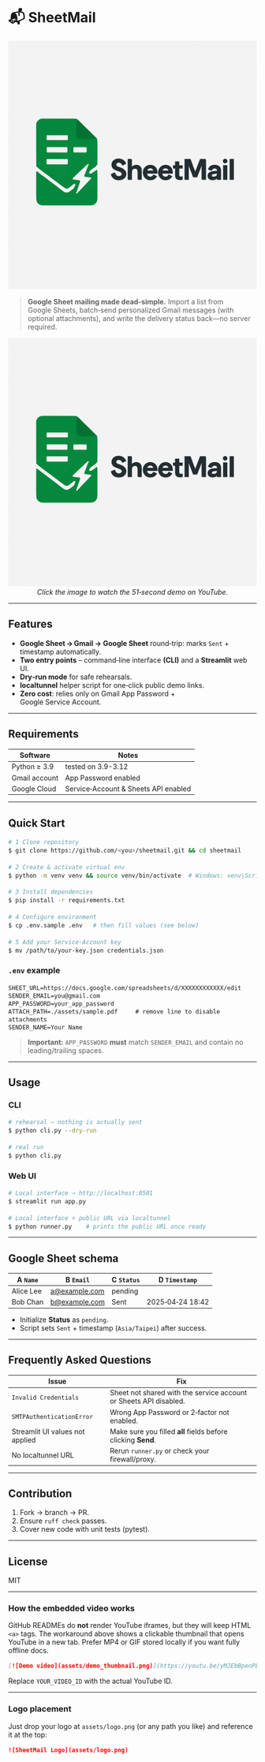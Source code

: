 # 📬 SheetMail

![SheetMail Logo](assets/logo.png)

> **Google Sheet mailing made dead‑simple.** Import a list from Google Sheets, batch‑send personalized Gmail messages (with optional attachments), and write the delivery status back—no server required.

<p align="center">
  <a href="https://youtu.be/yMJEbBpenPE" target="_blank">
    <img src="assets/logo.png" alt="Watch the 51‑second demo" />
  </a>
  <br><em>Click the image to watch the 51‑second demo on YouTube.</em>
</p>

---

## Features

- **Google Sheet → Gmail → Google Sheet** round‑trip: marks `Sent` + timestamp automatically.
- **Two entry points** – command‑line interface **(CLI)** and a **Streamlit** web UI.
- **Dry‑run mode** for safe rehearsals.
- **localtunnel** helper script for one‑click public demo links.
- **Zero cost**: relies only on Gmail App Password + Google Service Account.

---

## Requirements

| Software      | Notes                                |
| ------------- | ------------------------------------ |
| Python ≥ 3.9  | tested on 3.9-3.12                   |
| Gmail account | App Password enabled                 |
| Google Cloud  | Service‑Account & Sheets API enabled |

---

## Quick Start

```bash
# 1 Clone repository
$ git clone https://github.com/<you>/sheetmail.git && cd sheetmail

# 2 Create & activate virtual env
$ python -m venv venv && source venv/bin/activate  # Windows: venv\Scripts\activate

# 3 Install dependencies
$ pip install -r requirements.txt

# 4 Configure environment
$ cp .env.sample .env   # then fill values (see below)

# 5 Add your Service‑Account key
$ mv /path/to/your-key.json credentials.json
```

### `.env` example

```dotenv
SHEET_URL=https://docs.google.com/spreadsheets/d/XXXXXXXXXXXX/edit
SENDER_EMAIL=you@gmail.com
APP_PASSWORD=your_app_password
ATTACH_PATH=./assets/sample.pdf     # remove line to disable attachments
SENDER_NAME=Your Name
```

> **Important:** `APP_PASSWORD` **must** match `SENDER_EMAIL` and contain no leading/trailing spaces.

---

## Usage

### CLI

```bash
# rehearsal – nothing is actually sent
$ python cli.py --dry-run

# real run
$ python cli.py
```

### Web UI

```bash
# Local interface → http://localhost:8501
$ streamlit run app.py

# Local interface + public URL via localtunnel
$ python runner.py    # prints the public URL once ready
```

---

## Google Sheet schema

| A `Name`  | B `Email`     | C `Status` | D `Timestamp`    |
| --------- | ------------- | ---------- | ---------------- |
| Alice Lee | a@example.com | pending    |                  |
| Bob Chan  | b@example.com | Sent       | 2025‑04‑24 18:42 |

- Initialize **Status** as `pending`.
- Script sets `Sent` + timestamp (`Asia/Taipei`) after success.

---

## Frequently Asked Questions

| Issue                           | Fix                                                               |
| ------------------------------- | ----------------------------------------------------------------- |
| `Invalid Credentials`           | Sheet not shared with the service account or Sheets API disabled. |
| `SMTPAuthenticationError`       | Wrong App Password or 2‑factor not enabled.                       |
| Streamlit UI values not applied | Make sure you filled **all** fields before clicking **Send**.     |
| No localtunnel URL              | Rerun `runner.py` or check your firewall/proxy.                   |

---

## Contribution

1. Fork → branch → PR.
2. Ensure `ruff check` passes.
3. Cover new code with unit tests (pytest).

---

## License

MIT

---

### How the embedded video works

GitHub READMEs do **not** render YouTube iframes, but they will keep HTML `<a>` tags. The workaround above shows a clickable thumbnail that opens YouTube in a new tab. Prefer MP4 or GIF stored locally if you want fully offline docs.

```markdown
[![Demo video](assets/demo_thumbnail.png)](https://youtu.be/yMJEbBpenPE "Watch the demo")
```

Replace `YOUR_VIDEO_ID` with the actual YouTube ID.

---

### Logo placement

Just drop your logo at `assets/logo.png` (or any path you like) and reference it at the top:

```markdown
![SheetMail Logo](assets/logo.png)
```
